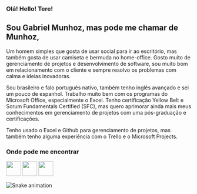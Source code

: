 ### Olá! Hello! Tere! 

## Sou Gabriel Munhoz, mas pode me chamar de Munhoz,

Um homem simples que gosta de usar social para ir ao escritório, mas também gosta de usar camiseta e bermuda no home-office. Gosto muito de gerenciamento de projetos e desenvolvimento de software, sou muito bom em relacionamento com o cliente e sempre resolvo os problemas com calma e ideias inovadoras.

Sou brasileiro e falo português nativo, também tenho inglês avançado e sei um pouco de espanhol. Trabalho muito bem com os programas do Microsoft Office, especialmente o Excel. Tenho certificação Yellow Belt e Scrum Fundamentals Certified (SFC), mas quero aprimorar ainda mais meus conhecimentos em gerenciamento de projetos com uma pós-graduação e certificações.

Tenho usado o Excel e Github para gerenciamento de projetos, mas também tenho alguma experiência com o Trello e o Microsoft Projects.

### Onde pode me encontrar

<div>
<a href="https://www.linkedin.com/in/grmunhoz"" target="_blank"><img src="https://cdn-icons-png.flaticon.com/512/145/145807.png" width="40" height="40" target="_blank"></a>
<a href="https://www.instagram.com/grmunhoz" target="_blank"><img src="https://cdn-icons-png.flaticon.com/512/3955/3955024.png" width="40" height="40" target="_blank"></a>
<a href = "mailto:grmunhoz7@gmail.com"><img src="https://cdn-icons-png.flaticon.com/512/6901/6901147.png" width="40" height="40" target="_blank"></a>
</div>

![Snake animation](https://github.com/gabriel-munhoz/gabriel-munhoz/blob/output/github-contribution-grid-snake.svg)
 
